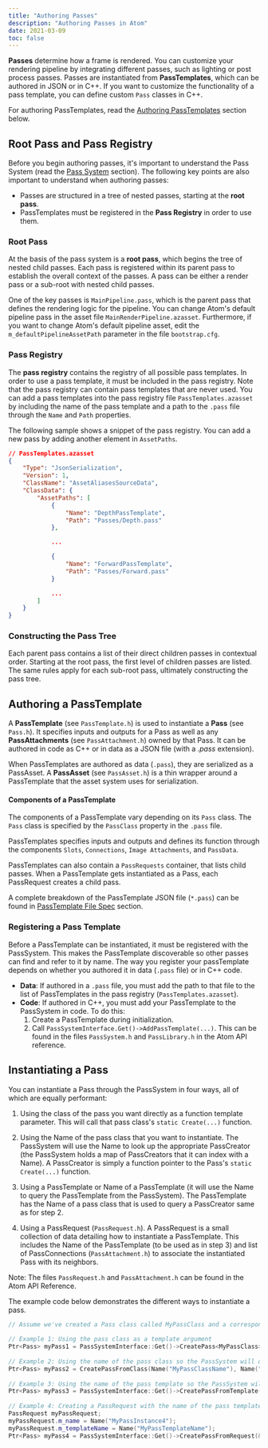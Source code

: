 ```yaml
---
title: "Authoring Passes"
description: "Authoring Passes in Atom"
date: 2021-03-09
toc: false
---
```


**Passes** determine how a frame is rendered. You can customize your rendering pipeline by integrating different passes, such as lighting or post process passes. Passes are instantiated from **PassTemplates**, which can be authored in JSON or in C++. If you want to customize the functionality of a pass template, you can define custom `Pass` classes in C++.

For authoring PassTemplates, read the [Authoring PassTemplates](#authoring-a-pass-class) section below. 
<!-- For authoring custom Pass Classes, read the Authoring Pass Classes section below.  -->

## Root Pass and Pass Registry
Before you begin authoring passes, it's important to understand the Pass System (read the [Pass System](pass-system.md) section). The following key points are also important to understand when authoring passes: 
- Passes are structured in a tree of nested passes, starting at the **root pass**. 
- PassTemplates must be registered in the **Pass Registry** in order to use them. 

### Root Pass
At the basis of the pass system is a **root pass**, which begins the tree of nested child passes. Each pass is registered within its parent pass to establish the overall context of the passes. A pass can be either a render pass or a sub-root with nested child passes. 

One of the key passes is `MainPipeline.pass`, which is the parent pass that defines the rendering logic for the pipeline. You can change Atom's default pipeline pass in the asset file `MainRenderPipeline.azasset`. Furthermore, if you want to change Atom's default pipeline asset, edit the `m_defaultPipelineAssetPath` parameter in the file `bootstrap.cfg`.

### Pass Registry
The **pass registry** contains the registry of all possible pass templates. In order to use a pass template, it must be included in the pass registry. Note that the pass registry can contain pass templates that are never used. You can add a pass templates into the pass registry file `PassTemplates.azasset` by including the name of the pass template and a path to the `.pass` file through the `Name` and `Path` properties.

The following sample shows a snippet of the pass registry. You can add a new pass by adding another element in `AssetPaths`. 
```json
// PassTemplates.azasset
{
    "Type": "JsonSerialization",
    "Version": 1,
    "ClassName": "AssetAliasesSourceData",
    "ClassData": {
        "AssetPaths": [
            {
                "Name": "DepthPassTemplate",
                "Path": "Passes/Depth.pass"
            },

            ...

            {
                "Name": "ForwardPassTemplate",
                "Path": "Passes/Forward.pass"
            }

            ...
        ]
    }
}
```

### Constructing the Pass Tree
Each parent pass contains a list of their direct children passes in contextual order. Starting at the root pass, the first level of children passes are listed. The same rules apply for each sub-root pass, ultimately constructing the pass tree. 

## Authoring a PassTemplate
A **PassTemplate** (see `PassTemplate.h`) is used to instantiate a **Pass** (see `Pass.h`). It specifies inputs and outputs for a Pass as well as any **PassAttachments** (see `PassAttachment.h`) owned by that Pass. It can be authored in code as C++ or in data as a JSON file (with a *.pass* extension).

When PassTemplates are authored as data (`.pass`), they are serialized as a PassAsset. A **PassAsset** (see `PassAsset.h`) is a thin wrapper around a PassTemplate that the asset system uses for serialization.

#### Components of a PassTemplate
<!-- [WRITER NOTE: Needs more work] -->
The components of a PassTemplate vary depending on its `Pass` class. The `Pass` class is specified by the `PassClass` property in the `.pass` file. 

PassTemplates specifies inputs and outputs and defines its function through the components `Slots`, `Connections`, `Image Attachments`, and `PassData`. 

PassTemplates can also contain a `PassRequests` container, that lists child passes. When a PassTemplate gets instantiated as a Pass, each PassRequest creates a child pass. 

<!-- @antonmic Which components of the PassTemplate are most important to create a minimal PassTemplate? I want to briefly introduce them, at a high-level understanding. Then link to another page that contains further detail (linked below.)  -->

A complete breakdown of the PassTemplate JSON file (`*.pass`) can be found in [PassTemplate File Spec](pass-template-file-spec.md) section. 


### Registering a Pass Template
Before a PassTemplate can be instantiated, it must be registered with the PassSystem. This makes the PassTemplate discoverable so other passes can find and refer to it by name. The way you register your passTemplate depends on whether you authored it in data (`.pass` file) or in C++ code. 
- **Data**: If authored in a `.pass` file, you must add the path to that file to the list of PassTemplates in the pass registry (`PassTemplates.azasset`).
- **Code**: If authored in C++, you must add your PassTemplate to the PassSystem in code. To do this:
    1. Create a PassTemplate during initialization.
    2. Call `PassSystemInterface.Get()->AddPassTemplate(...)`. This can be found in the files `PassSystem.h` and `PassLibrary.h` in the Atom API reference. 


<!-- @antonmic Maybe we can break down the "Code" one into more steps. E.g. Where do we call this function? Are there other things we need to do before and after? -->

## Instantiating a Pass
<!-- [WRITER NOTE: This section needs more work. We should restructure this in the POV of what the customer will actually be doing. For example, if the ywant to instantiate a pass through data, they just need to make a PassRequest in JSON. But under the hood, what is really happening is Example 4. But maybe Atom already has this built in and customers don't need to do it. It's good to point out how it is done, but make it clear to the customers that they don't need to do Example 4 themselves.] -->
You can instantiate a Pass through the PassSystem in four ways, all of which are equally performant:
1. Using the class of the pass you want directly as a function template parameter. This will call that pass class's `static Create(...)` function. <!-- (see Authoring a Pass Class below). -->

2. Using the Name of the pass class that you want to instantiate. The PassSystem will use the Name to look up the appropriate PassCreator (the PassSystem holds a map of PassCreators that it can index with a Name). A PassCreator is simply a function pointer to the Pass's `static Create(...)` function.

3.  Using a PassTemplate or Name of a PassTemplate (it will use the Name to query the PassTemplate from the PassSystem). The PassTemplate has the Name of a pass class that is used to query a PassCreator same as for step 2.

4.  Using a PassRequest (`PassRequest.h`). A PassRequest is a small collection of data detailing how to instantiate a PassTemplate. This includes the Name of the PassTemplate (to be used as in step 3) and list of PassConnections (`PassAttachment.h`) to associate the instantiated Pass with its neighbors.

Note: The files `PassRequest.h` and `PassAttachment.h` can be found in the Atom API Reference. 

The example code below demonstrates the different ways to instantiate a pass. 
```cpp
// Assume we've created a Pass class called MyPassClass and a corresponding MyPassTemplate and registered them both with the PassSystem under the names "MyPassClassName" and "MyPassTemplateName" respectively
 
// Example 1: Using the pass class as a template argument
Ptr<Pass> myPass1 = PassSystemInterface::Get()->CreatePass<MyPassClass>(Name("MyPassInstance1"));
 
// Example 2: Using the name of the pass class so the PassSystem will query the registered Create() function and create the pass
Ptr<Pass> myPass2 = CreatePassFromClass(Name("MyPassClassName"), Name("MyPassInstance2"));
 
// Example 3: Using the name of the pass template so the PassSystem will query the registered pass template and use it to create the pass
Ptr<Pass> myPass3 = PassSystemInterface::Get()->CreatePassFromTemplate(Name("MyPassTemplateName"), Name("MyPassInstance3"));
 
// Example 4: Creating a PassRequest with the name of the pass template so the PassSystem will query the registered pass template and use it to create the pass
PassRequest myPassRequest;
myPassRequest.m_name = Name("MyPassInstance4");
myPassRequest.m_templateName = Name("MyPassTemplateName");
Ptr<Pass> myPass4 = PassSystemInterface::Get()->CreatePassFromRequest(&myPassRequest);
```

<!-- #### Customized Pass Instantiation
[TODO]

## Authoring a Pass Class
You can author most passes by specifying an existing pass type, such as raster pass or a compute pass. In some cases, you will need to author a completely new pass with its own set of pass behaviors by creating a Pass Class in C++. Atom contains two classes which inherit directly from the Pass class: **ParentPass** and **RenderPass**. You can inherit from either of these, or inherit directly from the Pass class and define its own custom behavior and logic.  

[TODO]

*[NOTE: This topic will be saved for a later time because it is more advanced.]*

#### Implementing a ParentPass
You can create a new pass that inherits from ParentPass. A ParentPass is characterized by ...

[TODO]

#### Implementing a RenderPass
You can create a new pass that inherits from RenderPass. A RenderPass is the base class for all passes that implement some form of rendering work. 

[TODO]
 -->